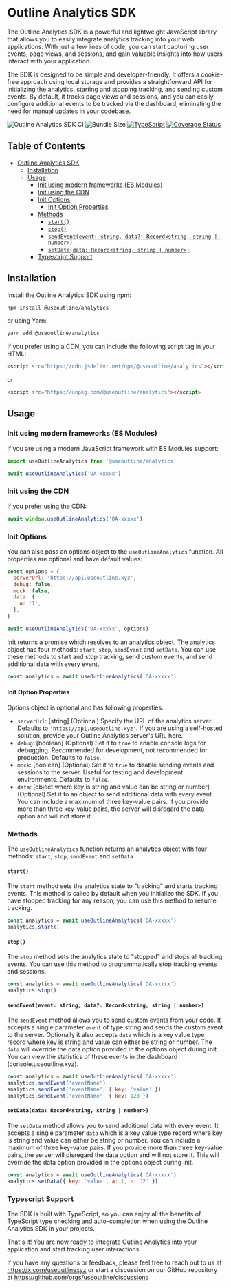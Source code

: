 # Outline Analytics SDK

The Outline Analytics SDK is a powerful and lightweight JavaScript library that allows you to easily integrate analytics tracking into your web applications. With just a few lines of code, you can start capturing user events, page views, and sessions, and gain valuable insights into how users interact with your application.

The SDK is designed to be simple and developer-friendly. It offers a cookie-free approach using local storage and provides a straightforward API for initializing the analytics, starting and stopping tracking, and sending custom events. By default, it tracks page views and sessions, and you can easily configure additional events to be tracked via the dashboard, eliminating the need for manual updates in your codebase.

![Outline Analytics SDK CI](https://github.com/useoutline/analytics-sdk/actions/workflows/node-ci.yml/badge.svg) ![Bundle Size](https://edge.bundlejs.com/badge?q=@useoutline/analytics) [![TypeScript](https://img.shields.io/badge/%3C%2F%3E-TypeScript-%230074c1.svg)](http://www.typescriptlang.org/) [![Coverage Status](https://coveralls.io/repos/github/useoutline/analytics-sdk/badge.svg)](https://coveralls.io/github/useoutline/analytics-sdk)

## Table of Contents

- [Outline Analytics SDK](#outline-analytics-sdk)
  - [Installation](#installation)
  - [Usage](#usage)
    - [Init using modern frameworks (ES Modules)](#init-using-modern-frameworks-es-modules)
    - [Init using the CDN](#init-using-the-cdn)
    - [Init Options](#init-options)
      - [Init Option Properties](#init-option-properties)
    - [Methods](#methods)
      - [`start()`](#start)
      - [`stop()`](#stop)
      - [`sendEvent(event: string, data?: Record<string, string | number>)`](#sendeventevent-string-data-recordstring-string--number)
      - [`setData(data: Record<string, string | number>)`](#setdatadata-recordstring-string--number)
    - [Typescript Support](#typescript-support)

## Installation

Install the Outline Analytics SDK using npm:

```bash
npm install @useoutline/analytics
```

or using Yarn:

```bash
yarn add @useoutline/analytics
```

If you prefer using a CDN, you can include the following script tag in your HTML:

```html
<script src="https://cdn.jsdelivr.net/npm/@useoutline/analytics"></script>
```

or

```html
<script src="https://unpkg.com/@useoutline/analytics"></script>
```

## Usage

### Init using modern frameworks (ES Modules)

If you are using a modern JavaScript framework with ES Modules support:

```javascript
import useOutlineAnalytics from '@useoutline/analytics'

await useOutlineAnalytics('OA-xxxxx')
```

### Init using the CDN

If you prefer using the CDN:

```javascript
await window.useOutlineAnalytics('OA-xxxxx')
```

### Init Options

You can also pass an options object to the `useOutlineAnalytics` function. All properties are optional and have default values:

```javascript
const options = {
  serverUrl: 'https://api.useoutline.xyz',
  debug: false,
  mock: false,
  data: {
    a: '1',
  },
}

await useOutlineAnalytics('OA-xxxxx', options)
```

Init returns a promise which resolves to an analytics object. The analytics object has four methods: `start`, `stop`, `sendEvent` and `setData`. You can use these methods to start and stop tracking, send custom events, and send additional data with every event.

```javascript
const analytics = await useOutlineAnalytics('OA-xxxxx')
```

#### Init Option Properties

Options object is optional and has following properties:

- `serverUrl`: [string] (Optional) Specify the URL of the analytics server. Defaults to `'https://api.useoutline.xyz'`. If you are using a self-hosted solution, provide your Outline Analytics server's URL here.
- `debug`: [boolean] (Optional) Set it to `true` to enable console logs for debugging. Recommended for development, not recommended for production. Defaults to `false`.
- `mock`: [boolean] (Optional) Set it to `true` to disable sending events and sessions to the server. Useful for testing and development environments. Defaults to `false`.
- `data`: [object where key is string and value can be string or number] (Optional) Set it to an object to send additional data with every event. You can include a maximum of three key-value pairs. If you provide more than three key-value pairs, the server will disregard the data option and will not store it.

### Methods

The `useOutlineAnalytics` function returns an analytics object with four methods: `start`, `stop`, `sendEvent` and `setData`.

#### `start()`

The `start` method sets the analytics state to "tracking" and starts tracking events. This method is called by default when you initialize the SDK. If you have stopped tracking for any reason, you can use this method to resume tracking.

```javascript
const analytics = await useOutlineAnalytics('OA-xxxxx')
analytics.start()
```

#### `stop()`

The `stop` method sets the analytics state to "stopped" and stops all tracking events. You can use this method to programmatically stop tracking events and sessions.

```javascript
const analytics = await useOutlineAnalytics('OA-xxxxx')
analytics.stop()
```

#### `sendEvent(event: string, data?: Record<string, string | number>)`

The `sendEvent` method allows you to send custom events from your code. It accepts a single parameter `event` of type string and sends the custom event to the server. Optionally it also accepts `data` which is a key value type record where key is string and value can either be string or number. The `data` will override the data option provided in the options object during init. You can view the statistics of these events in the dashboard (console.useoutline.xyz).

```javascript
const analytics = await useOutlineAnalytics('OA-xxxxx')
analytics.sendEvent('eventName')
analytics.sendEvent('eventName', { key: 'value' })
analytics.sendEvent('eventName', { key: 123 })
```

#### `setData(data: Record<string, string | number>)`

The `setData` method allows you to send additional data with every event. It accepts a single parameter `data` which is a key value type record where key is string and value can either be string or number. You can include a maximum of three key-value pairs. If you provide more than three key-value pairs, the server will disregard the data option and will not store it. This will override the data option provided in the options object during init.

```javascript
const analytics = await useOutlineAnalytics('OA-xxxxx')
analytics.setData({ key: 'value', a: 1, b: '2' })
```

### Typescript Support

The SDK is built with TypeScript, so you can enjoy all the benefits of TypeScript type checking and auto-completion when using the Outline Analytics SDK in your projects.

That's it! You are now ready to integrate Outline Analytics into your application and start tracking user interactions.

If you have any questions or feedback, please feel free to reach out to us at <https://x.com/useoutlinexyz> or start a discussion on our GitHub repository at <https://github.com/orgs/useoutline/discussions>
